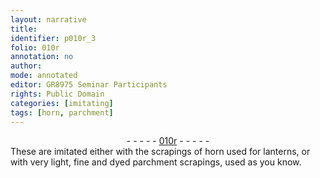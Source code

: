 ```yaml
---
layout: narrative
title: 
identifier: p010r_3
folio: 010r
annotation: no
author:
mode: annotated
editor: GR8975 Seminar Participants
rights: Public Domain
categories: [imitating]
tags: [horn, parchment]
---
```


 <div class="folio" align="center">- - - - - <a href="http://gallica.bnf.fr/ark:/12148/btv1b10500001g/f25.image" target="_blank">010r</a> - - - - - </div> 
 <span class="activity"></span>  These are imitated either with the <span class="material_format">scrapings of <span class="material">horn</span></span> used for lanterns, or with <span class="material_format">very light, fine and dyed <span class="material">parchment</span> scrapings</span>, used as you know. 
 